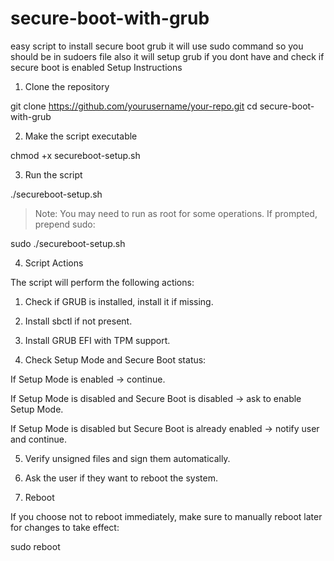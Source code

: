 # secure-boot-with-grub
easy script to install secure boot grub 
it will use sudo command so you should be in sudoers file also it will setup grub if you dont have and check if secure boot is enabled 
Setup Instructions

1. Clone the repository

git clone https://github.com/yourusername/your-repo.git
cd secure-boot-with-grub

2. Make the script executable

chmod +x secureboot-setup.sh

3. Run the script

./secureboot-setup.sh

> Note: You may need to run as root for some operations. If prompted, prepend sudo:



sudo ./secureboot-setup.sh

4. Script Actions

The script will perform the following actions:

1. Check if GRUB is installed, install it if missing.


2. Install sbctl if not present.


3. Install GRUB EFI with TPM support.


4. Check Setup Mode and Secure Boot status:

If Setup Mode is enabled → continue.

If Setup Mode is disabled and Secure Boot is disabled → ask to enable Setup Mode.

If Setup Mode is disabled but Secure Boot is already enabled → notify user and continue.



5. Verify unsigned files and sign them automatically.


6. Ask the user if they want to reboot the system.



5. Reboot

If you choose not to reboot immediately, make sure to manually reboot later for changes to take effect:

sudo reboot
